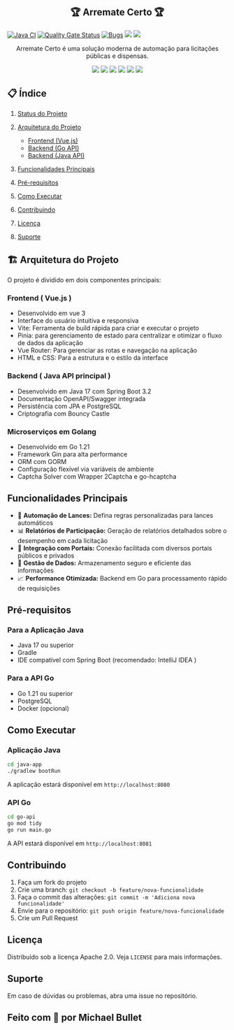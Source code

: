 ## <p align="center"> 🏆 Arremate Certo 🏆</p>
 
<p align="center"> 

[![Java CI](https://github.com/Bulletdev/Arremate-certo/actions/workflows/ant.yml/badge.svg)](https://github.com/Bulletdev/Arremate-certo/actions/workflows/ant.y)
[![Quality Gate Status](https://sonarcloud.io/api/project_badges/measure?project=Bulletdev_Arremate-certo&metric=alert_status)](https://sonarcloud.io/summary/new_code?id=Bulletdev_Arremate-certo)
[![Bugs](https://sonarcloud.io/api/project_badges/measure?project=Bulletdev_Arremate-certo&metric=bugs)](https://sonarcloud.io/summary/new_code?id=Bulletdev_Arremate-certo)
<img src="https://img.shields.io/badge/status-em_desenvolvimento-yellow">  <img src="https://img.shields.io/badge/release_date-Março_2025-blue"></p> 

<p align="center">
Arremate Certo é uma solução moderna de automação para licitações públicas e dispensas.   
</p>

<p align="center">
  <img src="https://img.shields.io/badge/versão-2.0-brightgreen">
  <img src="https://img.shields.io/badge/licença-Apache_2.0-blue">
   <img src="https://img.shields.io/badge/VueJs-3-green">
  <img src="https://img.shields.io/badge/Java-17-orange">
  <img src="https://img.shields.io/badge/Spring_Boot-3.2-green"> 
   <img src="https://img.shields.io/badge/Go-1.21-cyan">
</p>


## 📋 Índice
1. [Status do Projeto](#-Status-do-projeto)
2. [Arquitetura do Projeto](#-arquitetura-do-projeto)
   - [Frontend (Vue.js)](#-Frontend ( Vue.js ))
   - [Backend (Go API)](#-Microserviços-em-Golang)
   - [Backend (Java API)](#-Backend ( Java API principal ))

3. [Funcionalidades Principais](#-funcionalidades-principais)
4. [Pré-requisitos](#️-pré-requisitos)
5. [Como Executar](#-como-executar)
6. [Contribuindo](#-contribuindo)
7. [Licença](#-licença)
8. [Suporte](#-suporte)


## 🏗️ Arquitetura do Projeto

O projeto é dividido em dois componentes principais:

###  Frontend ( Vue.js )


- Desenvolvido em vue 3 
- Interface do usuário intuitiva e responsiva
- Vite: Ferramenta de build rápida para criar e executar o projeto
- Pinia: para gerenciamento de estado para centralizar e otimizar o fluxo de dados da aplicação
- Vue Router: Para gerenciar as rotas e navegação na aplicação
- HTML e CSS: Para a estrutura e o estilo da interface

###  Backend ( Java API principal )

- Desenvolvido em Java 17 com Spring Boot 3.2
- Documentação OpenAPI/Swagger integrada
- Persistência com JPA e  PostgreSQL
- Criptografia com Bouncy Castle
  
### Microserviços em Golang

- Desenvolvido em Go 1.21
- Framework Gin para alta performance
- ORM com GORM
- Configuração flexível via variáveis de ambiente
- Captcha Solver com  Wrapper 2Captcha e go-hcaptcha

##  Funcionalidades Principais

- 🔄 **Automação de Lances:** Defina regras personalizadas para lances automáticos
- 📊 **Relatórios de Participação:** Geração de relatórios detalhados sobre o desempenho em cada licitação
- 🔗 **Integração com Portais:** Conexão facilitada com diversos portais públicos e privados
- 🔐 **Gestão de Dados:** Armazenamento seguro e eficiente das informações
- 📈 **Performance Otimizada:** Backend em Go para processamento rápido de requisições

##  Pré-requisitos

### Para a Aplicação Java

- Java 17 ou superior
- Gradle
- IDE compatível com Spring Boot (recomendado: IntelliJ IDEA )

### Para a API Go

- Go 1.21 ou superior
- PostgreSQL
- Docker (opcional)

##  Como Executar

### Aplicação Java

```bash
cd java-app
./gradlew bootRun
```
A aplicação estará disponível em `http://localhost:8080`

### API Go
```bash
cd go-api
go mod tidy
go run main.go
```
A API estará disponível em `http://localhost:8081`



##  Contribuindo

1. Faça um fork do projeto
2. Crie uma branch: `git checkout -b feature/nova-funcionalidade`
3. Faça o commit das alterações: `git commit -m 'Adiciona nova funcionalidade'`
4. Envie para o repositório: `git push origin feature/nova-funcionalidade`
5. Crie um Pull Request

##  Licença

Distribuído sob a licença Apache 2.0. Veja `LICENSE` para mais informações.

##  Suporte

Em caso de dúvidas ou problemas, abra uma issue no repositório.


## Feito com 💙 por Michael Bullet
